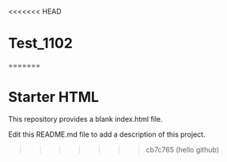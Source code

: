 <<<<<<< HEAD
# Test_1102
=======
# Starter HTML
This repository provides a blank index.html file. 

Edit this README.md file to add a description of this project.
>>>>>>> cb7c765 (hello github)
